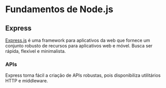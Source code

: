 # Fundamentos de Node.js

## Express

[Express.js](http://expressjs.com/) é uma framework para aplicativos da web que fornece um conjunto robusto de recursos para aplicativos web e móvel. Busca ser rápida, flexível e minimalista.

### APIs

Express torna fácil a criação de APIs robustas, pois disponibiliza utilitários HTTP e middleware.
